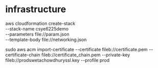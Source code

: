 # infrastructure

aws cloudformation create-stack \
  --stack-name csye6225demo \
  --parameters file://param.json  \
  --template-body file://networking.json




sudo aws acm import-certificate --certificate fileb://certificate.pem --certificate-chain fileb://certificate_chain.pem --private-key fileb://prodswetachowdhuryssl.key --profile prod